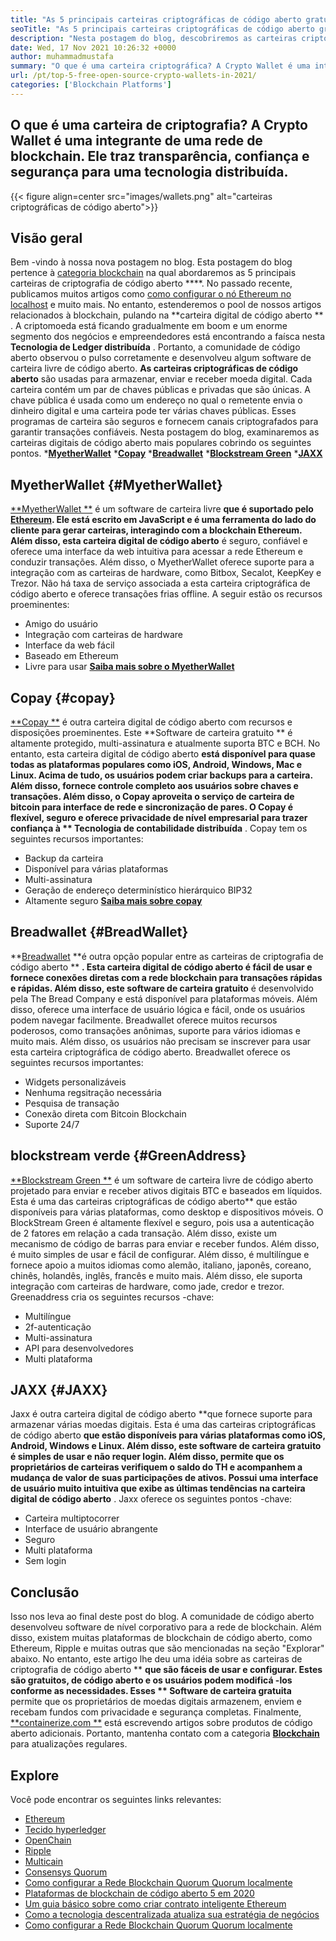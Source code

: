 ```yaml
---
title: "As 5 principais carteiras criptográficas de código aberto gratuitas em 2021" 
seoTitle: "As 5 principais carteiras criptográficas de código aberto gratuitas em 2021" 
description: "Nesta postagem do blog, descobriremos as carteiras criptográficas de código aberto mais usadas, como Breadwallet, Copay, Jaxx, Greenaddress e Myetherwallet." 
date: Wed, 17 Nov 2021 10:26:32 +0000
author: muhammadmustafa
summary: "O que é uma carteira criptográfica? A Crypto Wallet é uma integrante de uma rede de blockchain. Ele traz transparência, confiança e segurança para uma tecnologia distribuída." 
url: /pt/top-5-free-open-source-crypto-wallets-in-2021/
categories: ['Blockchain Platforms']
---
```


## O que é uma carteira de criptografia? A Crypto Wallet é uma integrante de uma rede de blockchain. Ele traz transparência, confiança e segurança para uma tecnologia distribuída.

{{< figure align=center src="images/wallets.png" alt="carteiras criptográficas de código aberto">}}


## Visão geral
Bem -vindo à nossa nova postagem no blog. Esta postagem do blog pertence à [categoria blockchain][1] na qual abordaremos as 5 principais carteiras de criptografia de código aberto ****. No passado recente, publicamos muitos artigos como [como configurar o nó Ethereum no localhost][2] e muito mais. No entanto, estenderemos o pool de nossos artigos relacionados à blockchain, pulando na  **carteira digital de código aberto ** . A criptomoeda está ficando gradualmente em boom e um enorme segmento dos negócios e empreendedores está encontrando a faísca nesta  **Tecnologia de Ledger distribuída**  . Portanto, a comunidade de código aberto observou o pulso corretamente e desenvolveu algum software de carteira livre de código aberto.
**As carteiras criptográficas de código aberto**  são usadas para armazenar, enviar e receber moeda digital. Cada carteira contém um par de chaves públicas e privadas que são únicas. A chave pública é usada como um endereço no qual o remetente envia o dinheiro digital e uma carteira pode ter várias chaves públicas. Esses programas de carteira são seguros e fornecem canais criptografados para garantir transações confiáveis. Nesta postagem do blog, examinaremos as carteiras digitais de código aberto mais populares cobrindo os seguintes pontos.
  ***[MyetherWallet][3]** 
  ***[Copay][4]** 
  ***[Breadwallet][5]** 
  ***[Blockstream Green][6]** 
  ***[JAXX][7]** 

## MyetherWallet   {#MyetherWallet}
[**MyetherWallet **][8] é um software de carteira livre  **que é suportado pelo [Ethereum][9]. Ele está escrito em JavaScript e é uma ferramenta do lado do cliente para gerar carteiras, interagindo com a blockchain Ethereum. Além disso, esta carteira digital de código aberto**   é seguro, confiável e oferece uma interface da web intuitiva para acessar a rede Ethereum e conduzir transações. Além disso, o MyetherWallet oferece suporte para a integração com as carteiras de hardware, como Bitbox, Secalot, KeepKey e Trezor. Não há taxa de serviço associada a esta carteira criptográfica de código aberto e oferece transações frias offline.
A seguir estão os recursos proeminentes:
  * Amigo do usuário
  * Integração com carteiras de hardware
  * Interface da web fácil
  * Baseado em Ethereum
  * Livre para usar
[**Saiba mais sobre o MyetherWallet** ][8]

## Copay   {#copay}
[**Copay **][10] é outra carteira digital de código aberto com recursos e disposições proeminentes. Este  **Software de carteira gratuito **  é altamente protegido, multi-assinatura e atualmente suporta BTC e BCH. No entanto, esta carteira digital de código aberto  **está disponível para quase todas as plataformas populares como iOS, Android, Windows, Mac e Linux. Acima de tudo, os usuários podem criar backups para a carteira. Além disso, fornece controle completo aos usuários sobre chaves e transações. Além disso, o Copay aproveita o serviço de carteira de bitcoin para interface de rede e sincronização de pares. O Copay é flexível, seguro e oferece privacidade de nível empresarial para trazer confiança à **  Tecnologia de contabilidade distribuída** .
Copay tem os seguintes recursos importantes:
  * Backup da carteira
  * Disponível para várias plataformas
  * Multi-assinatura
  * Geração de endereço determinístico hierárquico BIP32
  * Altamente seguro
**[Saiba mais sobre copay][11]** 

## **Breadwallet**    {#BreadWallet}
**[Breadwallet][12]  **é outra opção popular entre as carteiras de criptografia de código aberto **  **. Esta carteira digital de código aberto é fácil de usar e fornece conexões diretas com a rede blockchain para transações rápidas e rápidas. Além disso, este software de carteira gratuito**  é desenvolvido pela The Bread Company e está disponível para plataformas móveis. Além disso, oferece uma interface de usuário lógica e fácil, onde os usuários podem navegar facilmente. Breadwallet oferece muitos recursos poderosos, como transações anônimas, suporte para vários idiomas e muito mais. Além disso, os usuários não precisam se inscrever para usar esta carteira criptográfica de código aberto.
Breadwallet oferece os seguintes recursos importantes:
  * Widgets personalizáveis
  * Nenhuma regsitração necessária
  * Pesquisa de transação
  * Conexão direta com Bitcoin Blockchain
  * Suporte 24/7

## blockstream verde   {#GreenAddress}
[**Blockstream Green **][13] é um software de carteira livre de código aberto projetado para enviar e receber ativos digitais BTC e baseados em líquidos. Esta é uma das carteiras criptográficas de código aberto**  que estão disponíveis para várias plataformas, como desktop e dispositivos móveis. O BlockStream Green é altamente flexível e seguro, pois usa a autenticação de 2 fatores em relação a cada transação. Além disso, existe um mecanismo de código de barras para enviar e receber fundos. Além disso, é muito simples de usar e fácil de configurar. Além disso, é multilíngue e fornece apoio a muitos idiomas como alemão, italiano, japonês, coreano, chinês, holandês, inglês, francês e muito mais. Além disso, ele suporta integração com carteiras de hardware, como jade, credor e trezor.
Greenaddress cria os seguintes recursos -chave:
  * Multilíngue
  * 2f-autenticação
  * Multi-assinatura
  * API para desenvolvedores
  * Multi plataforma

## JAXX   {#JAXX}
Jaxx é outra carteira digital de código aberto **que fornece suporte para armazenar várias moedas digitais. Esta é uma das carteiras criptográficas de código aberto  **que estão disponíveis para várias plataformas como iOS, Android, Windows e Linux. Além disso, este software de carteira gratuito é simples de usar e não requer login. Além disso, permite que os proprietários de carteiras verifiquem o saldo do TH e acompanhem a mudança de valor de suas participações de ativos. Possui uma interface de usuário muito intuitiva que exibe as últimas tendências na carteira digital de código aberto**  .
Jaxx oferece os seguintes pontos -chave:
  * Carteira multiptocorrer
  * Interface de usuário abrangente
  * Seguro
  * Multi plataforma
  * Sem login

## Conclusão
Isso nos leva ao final deste post do blog. A comunidade de código aberto desenvolveu software de nível corporativo para a rede de blockchain. Além disso, existem muitas plataformas de blockchain de código aberto, como Ethereum, Ripple e muitas outras que são mencionadas na seção "Explorar" abaixo. No entanto, este artigo lhe deu uma idéia sobre as carteiras de criptografia de código aberto ** **que são fáceis de usar e configurar. Estes são gratuitos, de código aberto e os usuários podem modificá -los conforme as necessidades. Esses **  Software de carteira gratuita**  permite que os proprietários de moedas digitais armazenem, enviem e recebam fundos com privacidade e segurança completas.
Finalmente, [**containerize.com **][14] está escrevendo artigos sobre produtos de código aberto adicionais. Portanto, mantenha contato com a categoria [ **Blockchain**  ][1] para atualizações regulares.

## Explore
Você pode encontrar os seguintes links relevantes:
  * [Ethereum][9]
  * [Tecido hyperledger][15]
  * [OpenChain][16]
  * [Ripple][17]
  * [Multicain][18]
  * [Consensys Quorum][19]
  * [Como configurar a Rede Blockchain Quorum Quorum localmente][20]
  * [Plataformas de blockchain de código aberto 5 em 2020][21]
  * [Um guia básico sobre como criar contrato inteligente Ethereum][22]
  * [Como a tecnologia descentralizada atualiza sua estratégia de negócios][23]
  * [Como configurar a Rede Blockchain Quorum Quorum localmente][20]

  
[1]: https://products.containerize.com/blockchain-platforms/
[2]: https://blog.containerize.com/blockchain-platforms/what-is-testnet-how-to-deploy-it-ethereum-testnet/
[3]: #MyEtherWallet
[4]: #Copay
[5]: #Breadwallet
[6]: #GreenAddress
[7]: #Jaxx
[8]: https://www.myetherwallet.com/
[9]: https://products.containerize.com/blockchain-platforms/ethereum
[10]: https://github.com/bitpay/copay
[11]: //github.com/bitpay/copay
[12]: https://brd.com/
[13]: https://blockstream.com/green/
[14]: https://www.containerize.com/
[15]: https://products.containerize.com/blockchain-platforms/hyperledger-fabric
[16]: https://products.containerize.com/blockchain-platforms/openchain
[17]: https://products.containerize.com/blockchain-platforms/ripple
[18]: https://products.containerize.com/blockchain-platforms/multichain
[19]: https://products.containerize.com/blockchain-platforms/consensys-quorum
[20]: https://blog.containerize.com/blockchain-platforms/how-to-setup-consensys-quorum-blockchain-network-locally/
[21]: https://blog.containerize.com/blockchain-platforms/top-5-open-source-blockchain-platforms-in-2020/
[22]: https://blog.containerize.com/
[23]: https://blog.containerize.com/2020/11/27/how-decentralized-technology-upgrades-your-business-strategy/
